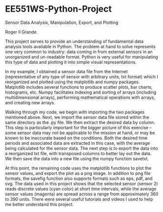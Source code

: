 # EE551WS-Python-Project
Sensor Data Analysis, Manipulation, Export, and Plotting

Roger Il Grande

This project serves to provide an understanding of fundamental data analysis tools available in Python. The problem at hand to solve represents one very common to industry: data coming in from external sensors in an unorganized and un-readable format. Python is very useful for manipulating this type of data and plotting it into simple visual representations.

In my example, I obtained a sensor data file from the Internet (representative of any type of sensor with arbitrary units, txt format) which I reorganized and plotted using the matplotlib and numpy packages. Matplotlib includes several functions to produce scatter plots, bar charts, histograms, etc. Numpy facilitates indexing and sorting of arrays (including multidimensional arrays), performing mathematical operations with arrays, and creating new arrays.

Walking through my code, we begin with importing the two packages mentioned above. Next, we import the sensor data file stored within the same directory as the .py file. We then extract the desired data by column. This step is particularly important for the bigger picture of this exercise – some sensor data may not be applicable to the mission at hand, or may be known to be inaccurate based on the conditions. Both the desired time periods and associated data are extracted in this case, with the average being calculated for the sensor data. The next step is to export the data into a reorganized txt file, with transposed columns to better lay out the data. We then save the data into a new file using the numpy function savetxt.

At this point, the remaining code uses the matplotlib functions to plot the sensor values, and export the plot as a png image. In addition to png file formats, the savefig function also supports formats such as eps, pdf, and svg. The data used in this project shows that the selected sensor (sensor 2) reads discrete values (cyan color) at short time intervals, while the average sensor values (magenta) are spread across a range from approximately 360 to 390 units. There were several useful tutorials and videos I used to help me better understand this project.
